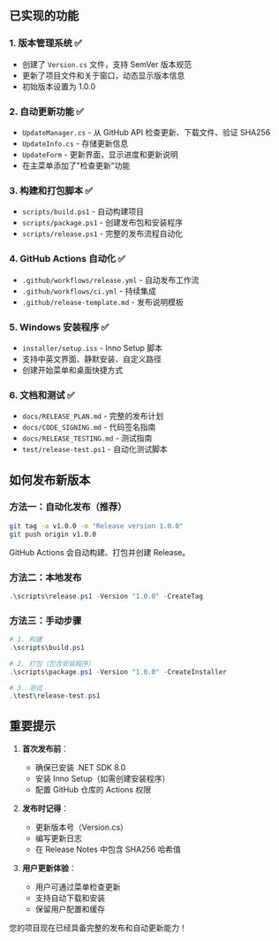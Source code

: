 ## 已实现的功能

### 1. 版本管理系统 ✅
- 创建了 `Version.cs` 文件，支持 SemVer 版本规范
- 更新了项目文件和关于窗口，动态显示版本信息
- 初始版本设置为 1.0.0

### 2. 自动更新功能 ✅
- `UpdateManager.cs` - 从 GitHub API 检查更新、下载文件、验证 SHA256
- `UpdateInfo.cs` - 存储更新信息
- `UpdateForm` - 更新界面，显示进度和更新说明
- 在主菜单添加了"检查更新"功能

### 3. 构建和打包脚本 ✅
- `scripts/build.ps1` - 自动构建项目
- `scripts/package.ps1` - 创建发布包和安装程序
- `scripts/release.ps1` - 完整的发布流程自动化

### 4. GitHub Actions 自动化 ✅
- `.github/workflows/release.yml` - 自动发布工作流
- `.github/workflows/ci.yml` - 持续集成
- `.github/release-template.md` - 发布说明模板

### 5. Windows 安装程序 ✅
- `installer/setup.iss` - Inno Setup 脚本
- 支持中英文界面、静默安装、自定义路径
- 创建开始菜单和桌面快捷方式

### 6. 文档和测试 ✅
- `docs/RELEASE_PLAN.md` - 完整的发布计划
- `docs/CODE_SIGNING.md` - 代码签名指南
- `docs/RELEASE_TESTING.md` - 测试指南
- `test/release-test.ps1` - 自动化测试脚本

## 如何发布新版本

### 方法一：自动化发布（推荐）
```bash
git tag -a v1.0.0 -m "Release version 1.0.0"
git push origin v1.0.0
```
GitHub Actions 会自动构建、打包并创建 Release。

### 方法二：本地发布
```powershell
.\scripts\release.ps1 -Version "1.0.0" -CreateTag
```

### 方法三：手动步骤
```powershell
# 1. 构建
.\scripts\build.ps1

# 2. 打包（包含安装程序）
.\scripts\package.ps1 -Version "1.0.0" -CreateInstaller

# 3. 测试
.\test\release-test.ps1
```

## 重要提示

1. **首次发布前**：
   - 确保已安装 .NET SDK 8.0
   - 安装 Inno Setup（如需创建安装程序）
   - 配置 GitHub 仓库的 Actions 权限

2. **发布时记得**：
   - 更新版本号（Version.cs）
   - 编写更新日志
   - 在 Release Notes 中包含 SHA256 哈希值

3. **用户更新体验**：
   - 用户可通过菜单检查更新
   - 支持自动下载和安装
   - 保留用户配置和缓存

您的项目现在已经具备完整的发布和自动更新能力！